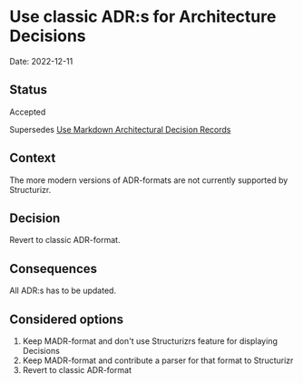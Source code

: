 # Use classic ADR:s for Architecture Decisions

Date: 2022-12-11

## Status

Accepted

Supersedes [Use Markdown Architectural Decision Records](0003-use-markdown-architectural-decision-records.md)

## Context

The more modern versions of ADR-formats are not currently supported by Structurizr.

## Decision

Revert to classic ADR-format.

## Consequences

All ADR:s has to be updated.

## Considered options

1. Keep MADR-format and don't use Structurizrs feature for displaying Decisions
1. Keep MADR-format and contribute a parser for that format to Structurizr
1. Revert to classic ADR-format

